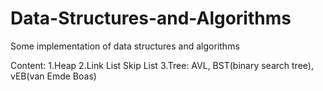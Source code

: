 # Data-Structures-and-Algorithms 
Some implementation of data structures and algorithms

Content:
    1.Heap
    2.Link List
        Skip List
    3.Tree:
        AVL, 
        BST(binary search tree), 
        vEB(van Emde Boas)
